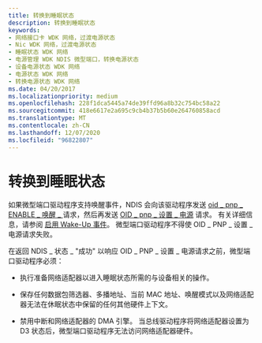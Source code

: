 ```yaml
---
title: 转换到睡眠状态
description: 转换到睡眠状态
keywords:
- 网络接口卡 WDK 网络，过渡电源状态
- Nic WDK 网络，过渡电源状态
- 睡眠状态 WDK 网络
- 电源管理 WDK NDIS 微型端口，转换电源状态
- 设备电源状态 WDK 网络
- 电源状态 WDK 网络
- 转换电源状态 WDK 网络
ms.date: 04/20/2017
ms.localizationpriority: medium
ms.openlocfilehash: 228f1dca5445a74de39ffd96a8b32c754bc58a22
ms.sourcegitcommit: 418e6617e2a695c9cb4b37b5b60e264760858acd
ms.translationtype: MT
ms.contentlocale: zh-CN
ms.lasthandoff: 12/07/2020
ms.locfileid: "96822807"
---
```

# <a name="transitioning-to-a-sleeping-state"></a>转换到睡眠状态





如果微型端口驱动程序支持唤醒事件，NDIS 会向该驱动程序发送 [oid \_ pnp \_ ENABLE \_ 唤醒 \_ ](./oid-pnp-enable-wake-up.md) 请求，然后再发送 [OID \_ pnp \_ 设置 \_ 电源](./oid-pnp-set-power.md) 请求。 有关详细信息，请参阅 [启用 Wake-Up 事件](enabling-wake-up-events.md)。 微型端口驱动程序不得使 OID \_ PNP \_ 设置 \_ 电源请求失败。

在返回 NDIS \_ 状态 \_ "成功" 以响应 OID \_ PNP \_ 设置 \_ 电源请求之前，微型端口驱动程序必须：

-   执行准备网络适配器以进入睡眠状态所需的与设备相关的操作。

-   保存任何数据包筛选器、多播地址、当前 MAC 地址、唤醒模式以及网络适配器无法在休眠状态中保留的任何其他硬件上下文。

-   禁用中断和网络适配器的 DMA 引擎。 当总线驱动程序将网络适配器设置为 D3 状态后，微型端口驱动程序无法访问网络适配器硬件。

 

